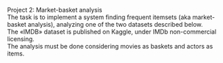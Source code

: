 Project 2: Market-basket analysis <br>
The task is to implement a system finding frequent itemsets (aka market-basket analysis), analyzing one of the two datasets described below. <br>
The «IMDB» dataset is published on Kaggle, under IMDb non-commercial licensing. <br>
The analysis must be done considering movies as baskets and actors as items.
